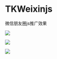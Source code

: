 TKWeixinjs
==========

微信朋友圈js推广效果

![](http://tinkl.qiniudn.com/tinkl1.pic.jpg)

![](http://tinkl.qiniudn.com/tinkl2.pic.jpg)

![](http://tinkl.qiniudn.com/tinkl13.pic.jpg)
